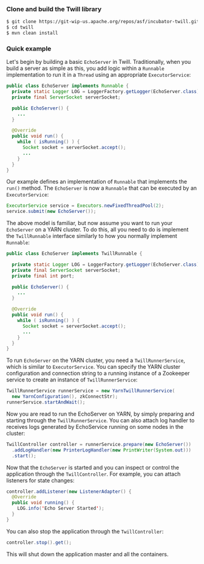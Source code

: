 <!--
 Licensed to the Apache Software Foundation (ASF) under one
 or more contributor license agreements.  See the NOTICE file
 distributed with this work for additional information
 regarding copyright ownership.  The ASF licenses this file
 to you under the Apache License, Version 2.0 (the
 "License"); you may not use this file except in compliance
 with the License.  You may obtain a copy of the License at

     http://www.apache.org/licenses/LICENSE-2.0

 Unless required by applicable law or agreed to in writing, software
 distributed under the License is distributed on an "AS IS" BASIS,
 WITHOUT WARRANTIES OR CONDITIONS OF ANY KIND, either express or implied.
 See the License for the specific language governing permissions and
 limitations under the License.
-->


<head>
  <title>Getting started</title>
</head>

### Clone and build the Twill library

```sh
$ git clone https://git-wip-us.apache.org/repos/asf/incubator-twill.git twill
$ cd twill
$ mvn clean install
```

### Quick example

Let's begin by building a basic `EchoServer` in Twill. Traditionally, when you build a server as simple as this,
you add logic within a `Runnable` implementation to run it in a `Thread` using an appropriate `ExecutorService`:

```java
public class EchoServer implements Runnable {
  private static Logger LOG = LoggerFactory.getLogger(EchoServer.class);
  private final ServerSocket serverSocket;

  public EchoServer() {
    ...
  }

  @Override
  public void run() {
    while ( isRunning() ) {
      Socket socket = serverSocket.accept();
      ...
    }
  }
}
```

Our example defines an implementation of `Runnable` that implements the `run()` method.
The `EchoServer` is now a `Runnable` that can be executed by an `ExecutorService`:

```java
ExecutorService service = Executors.newFixedThreadPool(2);
service.submit(new EchoServer());
```

The above model is familiar, but now assume you want to run your `EchoServer` on a YARN cluster.
To do this, all you need to do is implement the `TwillRunnable` interface similarly to how you
normally implement `Runnable`:

```java
public class EchoServer implements TwillRunnable {

  private static Logger LOG = LoggerFactory.getLogger(EchoServer.class);
  private final ServerSocket serverSocket;
  private final int port;

  public EchoServer() {
    ...
  }

  @Override
  public void run() {
    while ( isRunning() ) {
      Socket socket = serverSocket.accept();
      ...
    }
  }
}
```

To run `EchoServer` on the YARN cluster, you need a `TwillRunnerService`, which is similar to `ExecutorService`.
You can specify the YARN cluster configuration and connection string to a running instance of a Zookeeper service
to create an instance of `TwillRunnerService`:

```java
TwillRunnerService runnerService = new YarnTwillRunnerService(
  new YarnConfiguration(), zkConnectStr);
runnerService.startAndWait();
```

Now you are read to run the EchoServer on YARN, by simply preparing and starting through the `TwillRunnerService`. You
can also attach log handler to receives logs generated by EchoService running on some nodes in the cluster:

```java
TwillController controller = runnerService.prepare(new EchoServer())
  .addLogHandler(new PrinterLogHandler(new PrintWriter(System.out)))
  .start();
```

Now that the `EchoServer` is started and you can inspect or control the application through the `TwillController`.
For example, you can attach listeners for state changes:

```java
controller.addListener(new ListenerAdapter() {
  @Override
  public void running() {
    LOG.info('Echo Server Started');
  }
}
```

You can also stop the application through the `TwillController`:

```java
controller.stop().get();
```

This will shut down the application master and all the containers.